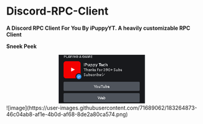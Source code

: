# Discord-RPC-Client
**A Discord RPC Client For You By iPuppyYT. A heavily customizable RPC Client**

**Sneek Peek**
<center><img src="main-stream/rpc preview.PNG"></center>
![image](https://user-images.githubusercontent.com/71689062/183264873-46c04ab8-af1e-4b0d-af68-8de2a80ca574.png)

